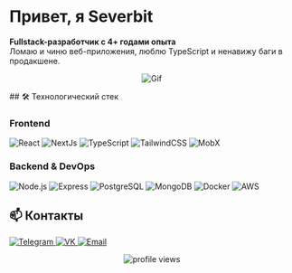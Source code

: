 #  Привет, я Severbit 

**Fullstack-разработчик с 4+ годами опыта**  
Ломаю и чиню веб-приложения, люблю TypeScript и ненавижу баги в продакшене. 

<p align="center">
  <img src="https://media0.giphy.com/media/v1.Y2lkPTc5MGI3NjExNDNienlhMTJubDllYWF5d2ZpMzN1M3BjenF1dXk0eTlpenl0a21weCZlcD12MV9pbnRlcm5hbF9naWZfYnlfaWQmY3Q9Zw/tuxc9Th08v4Uo/giphy.gif" alt="Gif">
</p>
## 🛠 Технологический стек  

###  Frontend  
<p align="left">
  <img src="https://img.shields.io/badge/React-61DAFB?logo=react&logoColor=black" alt="React" />
  <img src="https://img.shields.io/badge/Next.js-000000?logo=nextdotjs&logoColor=white" alt="NextJs" />
  <img src="https://img.shields.io/badge/TypeScript-3178C6?logo=typescript&logoColor=white" alt="TypeScript" />
  <img src="https://img.shields.io/badge/Tailwind_CSS-06B6D4?logo=tailwind-css&logoColor=white" alt="TailwindCSS" />
  <img src="https://img.shields.io/badge/MobX-FF9955?logo=mobx&logoColor=white" alt="MobX" />
</p>

###  Backend & DevOps  
<p align="left">
  <img src="https://img.shields.io/badge/Node.js-339933?logo=nodedotjs&logoColor=white" alt="Node.js" />
  <img src="https://img.shields.io/badge/Express-000000?logo=express&logoColor=white" alt="Express" />
  <img src="https://img.shields.io/badge/PostgreSQL-4169E1?logo=postgresql&logoColor=white" alt="PostgreSQL" />
  <img src="https://img.shields.io/badge/MongoDB-47A248?logo=mongodb&logoColor=white" alt="MongoDB" />
  <img src="https://img.shields.io/badge/Docker-2496ED?logo=docker&logoColor=white" alt="Docker" />
  <img src="https://img.shields.io/badge/AWS-232F3E?logo=amazonaws&logoColor=white" alt="AWS" />
  <br/>
</p>

## 📫 Контакты  
<p align="left">
  <a href="https://t.me/severbit">
    <img src="https://img.shields.io/badge/Telegram-@severbit-26A5E4?logo=telegram&logoColor=white" alt="Telegram" />
  </a>
  <a href="https://vk.com/id1030601735">
    <img src="https://img.shields.io/badge/VK-я_тут_редко-0077FF?logo=vk&logoColor=white" alt="VK" />
  </a>
  <a href="mailto:ernurdenasan@gmail.com">
    <img src="https://img.shields.io/badge/Email-ernurdenasan@gmail.com-D14836?logo=gmail&logoColor=white" alt="Email" />
  </a>
</p>

<p align="center">
  <img src="https://komarev.com/ghpvc/?username=вdecibel1030&label=Profile+views&color=0e75b6&style=flat" alt="profile views" />
</p>
